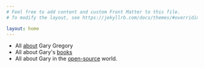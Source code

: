 ```yaml
---
# Feel free to add content and custom Front Matter to this file.
# To modify the layout, see https://jekyllrb.com/docs/themes/#overriding-theme-defaults

layout: home
---
```


- All [about](about) Gary Gregory
- All about Gary's [books](books)
- All about Gary in the [open-source](opensource) world.

